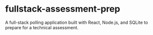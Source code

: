 # fullstack-assessment-prep
A full-stack polling application built with React, Node.js, and SQLite to prepare for a technical assessment.
